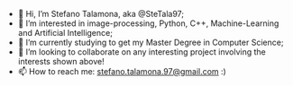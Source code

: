 - 👋 Hi, I’m Stefano Talamona, aka @SteTala97;
- 👀 I’m interested in image-processing, Python, C++, Machine-Learning and Artificial Intelligence;
- 🌱 I’m currently studying to get my Master Degree in Computer Science;
- 💞️ I’m looking to collaborate on any interesting project involving the interests shown above!
- 📫 How to reach me: stefano.talamona.97@gmail.com :) 
